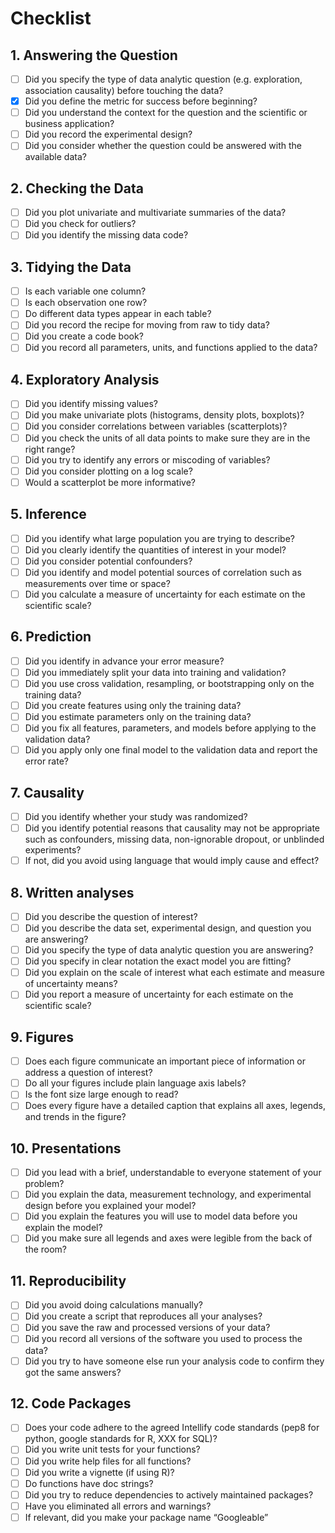 # Checklist

## 1. Answering the Question

- [ ] Did you specify the type of data analytic question (e.g. exploration, association causality) before touching the data?
- [x] Did you define the metric for success before beginning?
- [ ] Did you understand the context for the question and the scientific or business application?
- [ ] Did you record the experimental design?
- [ ] Did you consider whether the question could be answered with the available data?

##  2. Checking the Data

- [ ] Did you plot univariate and multivariate summaries of the data?
- [ ] Did you check for outliers?
- [ ] Did you identify the missing data code?

## 3. Tidying the Data

- [ ] Is each variable one column?
- [ ] Is each observation one row?
- [ ] Do different data types appear in each table?
- [ ] Did you record the recipe for moving from raw to tidy data?
- [ ] Did you create a code book?
- [ ] Did you record all parameters, units, and functions applied to the data?

## 4. Exploratory Analysis

- [ ] Did you identify missing values?
- [ ] Did you make univariate plots (histograms, density plots, boxplots)?
- [ ] Did you consider correlations between variables (scatterplots)?
- [ ] Did you check the units of all data points to make sure they are in the right range?
- [ ] Did you try to identify any errors or miscoding of variables?
- [ ] Did you consider plotting on a log scale?
- [ ] Would a scatterplot be more informative?

## 5. Inference

- [ ] Did you identify what large population you are trying to describe?
- [ ] Did you clearly identify the quantities of interest in your model?
- [ ] Did you consider potential confounders?
- [ ] Did you identify and model potential sources of correlation such as measurements over time or space?
- [ ] Did you calculate a measure of uncertainty for each estimate on the scientific scale?

## 6. Prediction

- [ ] Did you identify in advance your error measure?
- [ ] Did you immediately split your data into training and validation?
- [ ] Did you use cross validation, resampling, or bootstrapping only on the training data?
- [ ] Did you create features using only the training data?
- [ ] Did you estimate parameters only on the training data?
- [ ] Did you fix all features, parameters, and models before applying to the validation data?
- [ ] Did you apply only one final model to the validation data and report the error rate?

## 7. Causality

- [ ] Did you identify whether your study was randomized?
- [ ] Did you identify potential reasons that causality may not be appropriate such as confounders, missing data, non-ignorable dropout, or unblinded experiments?
- [ ] If not, did you avoid using language that would imply cause and effect?

## 8. Written analyses

- [ ] Did you describe the question of interest?
- [ ] Did you describe the data set, experimental design, and question you are answering?
- [ ] Did you specify the type of data analytic question you are answering?
- [ ] Did you specify in clear notation the exact model you are fitting?
- [ ] Did you explain on the scale of interest what each estimate and measure of uncertainty means?
- [ ] Did you report a measure of uncertainty for each estimate on the scientific scale?

## 9. Figures

- [ ] Does each figure communicate an important piece of information or address a question of interest?
- [ ] Do all your figures include plain language axis labels?
- [ ] Is the font size large enough to read?
- [ ] Does every figure have a detailed caption that explains all axes, legends, and trends in the figure?

## 10. Presentations

- [ ] Did you lead with a brief, understandable to everyone statement of your problem?
- [ ] Did you explain the data, measurement technology, and experimental design before you explained your model?
- [ ] Did you explain the features you will use to model data before you explain the model?
- [ ] Did you make sure all legends and axes were legible from the back of the room?

## 11. Reproducibility

- [ ] Did you avoid doing calculations manually?
- [ ] Did you create a script that reproduces all your analyses?
- [ ] Did you save the raw and processed versions of your data?
- [ ] Did you record all versions of the software you used to process the data?
- [ ] Did you try to have someone else run your analysis code to confirm they got the same answers?

## 12. Code Packages

- [ ] Does your code adhere to the agreed Intellify code standards (pep8 for python, google standards for R, XXX for SQL)?
- [ ] Did you write unit tests for your functions?
- [ ] Did you write help files for all functions?
- [ ] Did you write a vignette (if using R)?
- [ ] Do functions have doc strings?
- [ ] Did you try to reduce dependencies to actively maintained packages?
- [ ] Have you eliminated all errors and warnings?
- [ ] If relevant, did you make your package name “Googleable”
